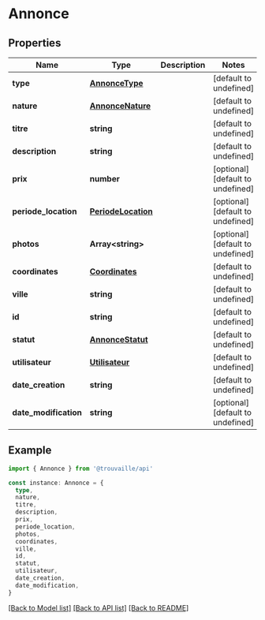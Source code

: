 # Annonce

## Properties

| Name                  | Type                                      | Description | Notes                             |
| --------------------- | ----------------------------------------- | ----------- | --------------------------------- |
| **type**              | [**AnnonceType**](AnnonceType.md)         |             | [default to undefined]            |
| **nature**            | [**AnnonceNature**](AnnonceNature.md)     |             | [default to undefined]            |
| **titre**             | **string**                                |             | [default to undefined]            |
| **description**       | **string**                                |             | [default to undefined]            |
| **prix**              | **number**                                |             | [optional] [default to undefined] |
| **periode_location**  | [**PeriodeLocation**](PeriodeLocation.md) |             | [optional] [default to undefined] |
| **photos**            | **Array&lt;string&gt;**                   |             | [optional] [default to undefined] |
| **coordinates**       | [**Coordinates**](Coordinates.md)         |             | [default to undefined]            |
| **ville**             | **string**                                |             | [default to undefined]            |
| **id**                | **string**                                |             | [default to undefined]            |
| **statut**            | [**AnnonceStatut**](AnnonceStatut.md)     |             | [default to undefined]            |
| **utilisateur**       | [**Utilisateur**](Utilisateur.md)         |             | [default to undefined]            |
| **date_creation**     | **string**                                |             | [default to undefined]            |
| **date_modification** | **string**                                |             | [optional] [default to undefined] |

## Example

```typescript
import { Annonce } from '@trouvaille/api'

const instance: Annonce = {
  type,
  nature,
  titre,
  description,
  prix,
  periode_location,
  photos,
  coordinates,
  ville,
  id,
  statut,
  utilisateur,
  date_creation,
  date_modification,
}
```

[[Back to Model list]](../README.md#documentation-for-models) [[Back to API list]](../README.md#documentation-for-api-endpoints) [[Back to README]](../README.md)
